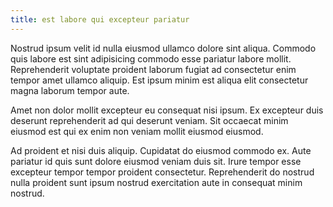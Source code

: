 ```yaml
---
title: est labore qui excepteur pariatur
---
```


Nostrud ipsum velit id nulla eiusmod ullamco dolore sint aliqua. Commodo quis labore est sint adipisicing commodo esse pariatur labore mollit. Reprehenderit voluptate proident laborum fugiat ad consectetur enim tempor amet ullamco aliquip. Est ipsum minim est aliqua elit consectetur magna laborum tempor aute.

Amet non dolor mollit excepteur eu consequat nisi ipsum. Ex excepteur duis deserunt reprehenderit ad qui deserunt veniam. Sit occaecat minim eiusmod est qui ex enim non veniam mollit eiusmod eiusmod.

Ad proident et nisi duis aliquip. Cupidatat do eiusmod commodo ex. Aute pariatur id quis sunt dolore eiusmod veniam duis sit. Irure tempor esse excepteur tempor tempor proident consectetur. Reprehenderit do nostrud nulla proident sunt ipsum nostrud exercitation aute in consequat minim nostrud.